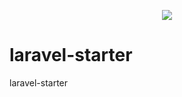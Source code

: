 <p align="center"><img src="https://laravel.com/assets/img/components/logo-laravel.svg"></p>

# laravel-starter
laravel-starter
